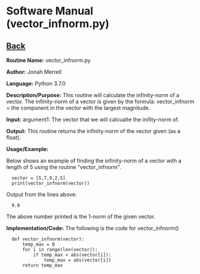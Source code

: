 # Software Manual (vector_infnorm.py)

## [Back](../softwaremanual)

**Routine Name:**           vector_infnorm.py

**Author:** Jonah Merrell

**Language:** Python 3.7.0

**Description/Purpose:** This routine will calculate the infinity-norm of a vector. The infinity-norm of a vector is
 given by the formula: vector_infnorm = the component in the vector with the largest magnitude.

**Input:** argument1: The vector that we will calcualte the inifity-norm of.

**Output:** This routine returns the infinity-norm of the vector given (as a float).

**Usage/Example:**

Below shows an example of finding the infinity-norm of a vector with a length of 5 using the routine "vector_infnorm". 

      vector = [5,7,9,2,5]
      print(vector_infnorm(vector))


Output from the lines above:

      9.0

The above number printed is the 1-norm of the given vector.

**Implementation/Code:** The following is the code for vector_infnorm()


      def vector_infnorm(vector):
          temp_max = 0
          for i in range(len(vector)):
              if temp_max < abs(vector[i]):
                  temp_max = abs(vector[i])
          return temp_max
